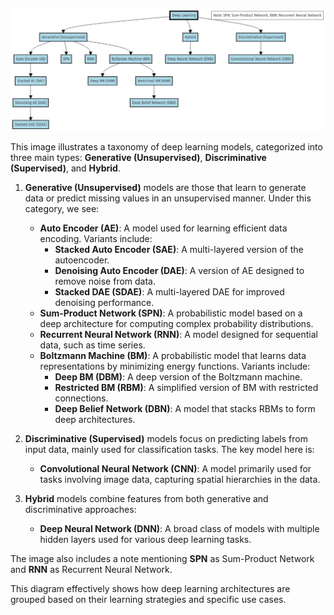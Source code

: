 <p align="center">
  <img src="https://github.com/S7orx/Notes-/blob/main/DeepLearningModels.png"
</p>

This image illustrates a taxonomy of deep learning models, categorized into three main types: **Generative (Unsupervised)**, **Discriminative (Supervised)**, and **Hybrid**.

1. **Generative (Unsupervised)** models are those that learn to generate data or predict missing values in an unsupervised manner. Under this category, we see:
   - **Auto Encoder (AE)**: A model used for learning efficient data encoding. Variants include:
     - **Stacked Auto Encoder (SAE)**: A multi-layered version of the autoencoder.
     - **Denoising Auto Encoder (DAE)**: A version of AE designed to remove noise from data.
     - **Stacked DAE (SDAE)**: A multi-layered DAE for improved denoising performance.
   - **Sum-Product Network (SPN)**: A probabilistic model based on a deep architecture for computing complex probability distributions.
   - **Recurrent Neural Network (RNN)**: A model designed for sequential data, such as time series.
   - **Boltzmann Machine (BM)**: A probabilistic model that learns data representations by minimizing energy functions. Variants include:
     - **Deep BM (DBM)**: A deep version of the Boltzmann machine.
     - **Restricted BM (RBM)**: A simplified version of BM with restricted connections.
     - **Deep Belief Network (DBN)**: A model that stacks RBMs to form deep architectures.

2. **Discriminative (Supervised)** models focus on predicting labels from input data, mainly used for classification tasks. The key model here is:
   - **Convolutional Neural Network (CNN)**: A model primarily used for tasks involving image data, capturing spatial hierarchies in the data.

3. **Hybrid** models combine features from both generative and discriminative approaches:
   - **Deep Neural Network (DNN)**: A broad class of models with multiple hidden layers used for various deep learning tasks.

The image also includes a note mentioning **SPN** as Sum-Product Network and **RNN** as Recurrent Neural Network.

This diagram effectively shows how deep learning architectures are grouped based on their learning strategies and specific use cases.
